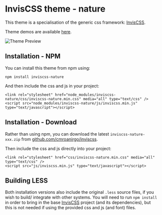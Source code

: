 # InvisCSS theme - nature

This theme is a specialisation of the generic css framework: [InvisCSS](https://github.com/cmroanirgo/inviscss).

Theme demos are available [here](https://cmroanirgo.github.io/inviscss/demo/themes.html).

![Theme Preview](https://cmroanirgo.github.io/inviscss/demo/images/nature-preview.png)


## Installation - NPM

You can install this theme from npm using:

```
npm install inviscss-nature
```

And then include the css and js in your project:

```
<link rel="stylesheet" href="node_modules/inviscss-nature/css/inviscss-nature.min.css" media="all" type="text/css" />
<script src="node_modules/inviscss-nature/js/inviscss.min.js" type="text/javascript"></script>
```

## Installation - Download

<p>Rather than using npm, you can download the latest <code>inviscss-nature-xxx.zip</code> from <a href="https://github.com/cmroanirgo/inviscss/releases/latest"><i class="fa fa-github"></i>github.com/cmroanirgo/inviscss</a>.</p>

Then include the css and js directly into your project:

```
<link rel="stylesheet" href="css/inviscss-nature.min.css" media="all" type="text/css" />
<script src="js/inviscss.min.js" type="text/javascript"></script>
```

## Building LESS

Both installation versions also include the original <code>.less</code> source files, if you wish to build/ integrate with other systems. You will need to run `npm install` in order to bring in the base [InvisCSS](https://www.npmjs.com/package/inviscss) project (and its dependencies), but this is not needed if using the provided css and js (and font) files.

